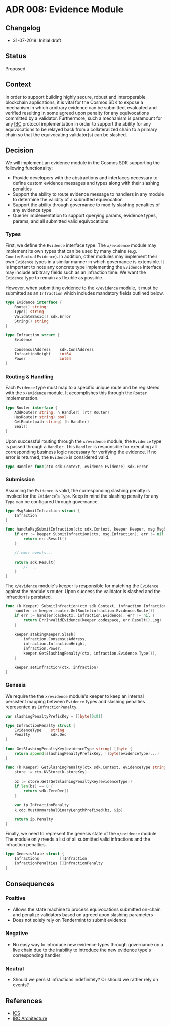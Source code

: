 # ADR 008: Evidence Module

## Changelog

- 31-07-2019: Initial draft

## Status

Proposed

## Context

In order to support building highly secure, robust and interoperable blockchain
applications, it is vital for the Cosmos SDK to expose a mechanism in which arbitrary
evidence can be submitted, evaluated and verified resulting in some agreed upon
penalty for any equivocations committed by a validator. Furthermore, such a
mechanism is paramount for any [IBC](https://github.com/cosmos/ics/blob/master/ibc/1_IBC_ARCHITECTURE.md)
protocol implementation in order to support the ability for any equivocations to
be relayed back from a collateralized chain to a primary chain so that the
equivocating validator(s) can be slashed.

## Decision

We will implement an evidence module in the Cosmos SDK supporting the following
functionality:

- Provide developers with the abstractions and interfaces necessary to define
custom evidence messages and types along with their slashing penalties
- Support the ability to route evidence message to handlers in any module to
 determine the validity of a submitted equivocation
- Support the ability through governance to modify slashing penalties of any
evidence type
- Querier implementation to support querying params, evidence types, params, and
all submitted valid equivocations

### Types

First, we define the `Evidence` interface type. The `x/evidence` module may implement
its own types that can be used by many chains (e.g. `CounterFactualEvidence`).
In addition, other modules may implement their own `Evidence` types in a similar
manner in which governance is extensible. It is important to note any concrete 
type implementing the `Evidence` interface may include arbitrary fields such as
an infraction time. We want the `Evidence` type to remain as flexible
as possible.

However, when submitting evidence to the `x/evidence` module, it must be submitted
as an `Infraction` which includes mandatory fields outlined below.
 
```go
type Evidence interface {
	Route() string
	Type() string
	ValidateBasic() sdk.Error
	String() string
}

type Infraction struct {
	Evidence
	
	ConsensusAddress    sdk.ConsAddress
	InfractionHeight    int64
	Power               int64
}
```

### Routing & Handling

Each `Evidence` type must map to a specific unique route and be registered with
the `x/evidence` module. It accomplishes this through the `Router` implementation. 

```go
type Router interface {
	AddRoute(r string, h Handler) (rtr Router)
	HasRoute(r string) bool
	GetRoute(path string) (h Handler)
	Seal()
}
```

Upon successful routing through the `x/evidence` module, the `Evidence` type
is passed through a `Handler`. This `Handler` is responsible for executing all
corresponding business logic necessary for verifying the evidence. If no error
is returned, the `Evidence` is considered valid.

```go
type Handler func(ctx sdk.Context, evidence Evidence) sdk.Error
```

### Submission

Assuming the `Evidence` is valid, the corresponding slashing penalty is invoked
for the `Evidence`'s `Type`. Keep in mind the slashing penalty for any `Type` can
be configured through governance.

```go
type MsgSubmitInfraction struct {
	Infraction
}

func handleMsgSubmitInfraction(ctx sdk.Context, keeper Keeper, msg MsgSubmitEvidence) sdk.Result {
	if err := keeper.SubmitInfraction(ctx, msg.Infraction); err != nil {
		return err.Result()
	}
    
	// emit events...

	return sdk.Result{ 
		// ...
	}
}
```

The `x/evidence` module's keeper is responsible for matching the `Evidence` against
the module's router. Upon success the validator is slashed and the infraction is
persisted.

```go
func (k Keeper) SubmitInfraction(ctx sdk.Context, infraction Infraction) sdk.Error {
	handler := keeper.router.GetRoute(infraction.Evidence.Route())
	if err := handler(cacheCtx, infraction.Evidence); err != nil {
		return ErrInvalidEvidence(keeper.codespace, err.Result().Log)
	}
	
	keeper.stakingKeeper.Slash(
		infraction.ConsensusAddress, 
		infraction.InfractionHeight, 
		infraction.Power, 
		keeper.GetSlashingPenalty(ctx, infraction.Evidence.Type()),
	)

	keeper.setInfraction(ctx, infraction)
}
```

### Genesis

We require the the `x/evidence` module's keeper to keep an internal persistent
mapping between `Evidence` types and slashing penalties represented as `InfractionPenalty`.

```go
var slashingPenaltyPrefixKey = []byte{0x01}

type InfractionPenalty struct {
	EvidenceType    string
	Penalty         sdk.Dec
}

func GetSlashingPenaltyKey(evidenceType string) []byte {
	return append(slashingPenaltyPrefixKey, []byte(evidenceType)...)
}

func (k Keeper) GetSlashingPenalty(ctx sdk.Context, evidenceType string) sdk.Dec {
	store := ctx.KVStore(k.storeKey)
	
	bz := store.Get(GetSlashingPenaltyKey(evidenceType))
	if len(bz) == 0 {
		return sdk.ZeroDec()
	}
	
	var ip InfractionPenalty
	k.cdc.MustUnmarshalBinaryLengthPrefixed(bz, &ip)
	
	return ip.Penalty
}
```

Finally, we need to represent the genesis state of the `x/evidence` module. The
module only needs a list of all submitted valid infractions and the infraction
penalties.

```go
type GenesisState struct {
	Infractions         []Infraction
	InfractionPenalties []InfractionPenalty
}
```

## Consequences

### Positive

- Allows the state machine to process equivocations submitted on-chain and penalize
validators based on agreed upon slashing parameters
- Does not solely rely on Tendermint to submit evidence

### Negative

- No easy way to introduce new evidence types through governance on a live chain
due to the inability to introduce the new evidence type's corresponding handler

### Neutral

- Should we persist infractions indefinitely? Or should we rather rely on events?

## References

- [ICS](https://github.com/cosmos/ics)
- [IBC Architecture](https://github.com/cosmos/ics/blob/master/ibc/1_IBC_ARCHITECTURE.md)
